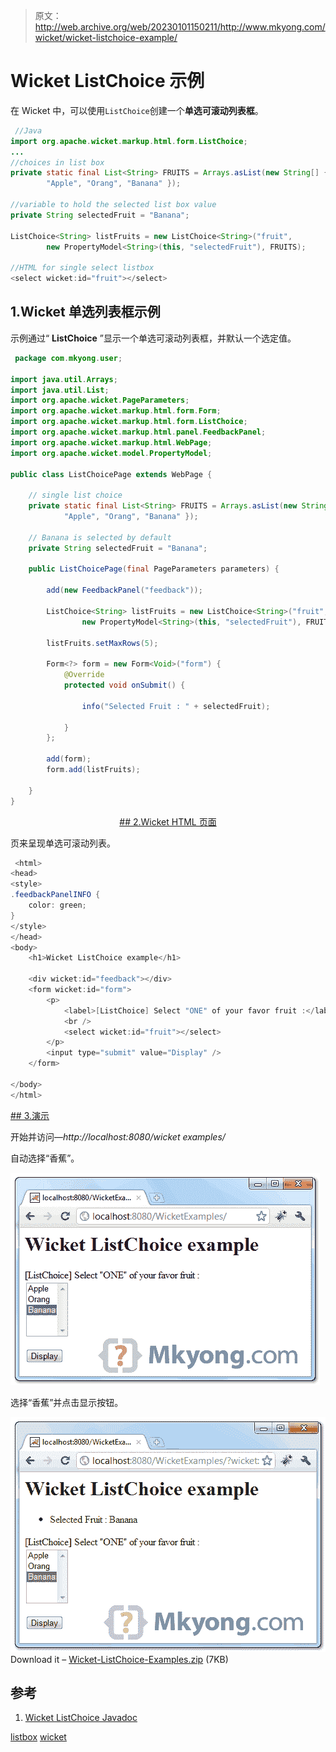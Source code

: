 > 原文：<http://web.archive.org/web/20230101150211/http://www.mkyong.com/wicket/wicket-listchoice-example/>

# Wicket ListChoice 示例

在 Wicket 中，可以使用`ListChoice`创建一个**单选可滚动列表框**。

```java
 //Java 
import org.apache.wicket.markup.html.form.ListChoice;
...
//choices in list box
private static final List<String> FRUITS = Arrays.asList(new String[] {
		"Apple", "Orang", "Banana" });

//variable to hold the selected list box value
private String selectedFruit = "Banana";

ListChoice<String> listFruits = new ListChoice<String>("fruit",
		new PropertyModel<String>(this, "selectedFruit"), FRUITS);

//HTML for single select listbox
<select wicket:id="fruit"></select> 
```

## 1.Wicket 单选列表框示例

示例通过“ **ListChoice** ”显示一个单选可滚动列表框，并默认一个选定值。

```java
 package com.mkyong.user;

import java.util.Arrays;
import java.util.List;
import org.apache.wicket.PageParameters;
import org.apache.wicket.markup.html.form.Form;
import org.apache.wicket.markup.html.form.ListChoice;
import org.apache.wicket.markup.html.panel.FeedbackPanel;
import org.apache.wicket.markup.html.WebPage;
import org.apache.wicket.model.PropertyModel;

public class ListChoicePage extends WebPage {

	// single list choice
	private static final List<String> FRUITS = Arrays.asList(new String[] {
			"Apple", "Orang", "Banana" });

	// Banana is selected by default
	private String selectedFruit = "Banana";

	public ListChoicePage(final PageParameters parameters) {

		add(new FeedbackPanel("feedback"));

		ListChoice<String> listFruits = new ListChoice<String>("fruit",
				new PropertyModel<String>(this, "selectedFruit"), FRUITS);

		listFruits.setMaxRows(5);

		Form<?> form = new Form<Void>("form") {
			@Override
			protected void onSubmit() {

				info("Selected Fruit : " + selectedFruit);

			}
		};

		add(form);
		form.add(listFruits);

	}
} 
```

 <ins class="adsbygoogle" style="display:block; text-align:center;" data-ad-format="fluid" data-ad-layout="in-article" data-ad-client="ca-pub-2836379775501347" data-ad-slot="6894224149">## 2.Wicket HTML 页面

页来呈现单选可滚动列表。

```java
 <html>
<head>
<style>
.feedbackPanelINFO {
	color: green;
}
</style>
</head>
<body>
	<h1>Wicket ListChoice example</h1>

	<div wicket:id="feedback"></div>
	<form wicket:id="form">
		<p>
			<label>[ListChoice] Select "ONE" of your favor fruit :</label> 
			<br />
			<select wicket:id="fruit"></select>
		</p>
		<input type="submit" value="Display" />
	</form>

</body>
</html> 
```

 <ins class="adsbygoogle" style="display:block" data-ad-client="ca-pub-2836379775501347" data-ad-slot="8821506761" data-ad-format="auto" data-ad-region="mkyongregion">## 3.演示

开始并访问—*http://localhost:8080/wicket examples/*

自动选择“香蕉”。

![wicket listbox](img/3e56975ac197e189fa64e590d0939cd0.png "wicket-listchoice-example1")

选择“香蕉”并点击显示按钮。

![wicket listbox](img/fd8c373f0a65e10f9e31c546b11c5173.png "wicket-listchoice-example2")Download it – [Wicket-ListChoice-Examples.zip](http://web.archive.org/web/20190114180521/http://www.mkyong.com/wp-content/uploads/2011/05/Wicket-ListChoice-Examples.zip) (7KB)

## 参考

1.  [Wicket ListChoice Javadoc](http://web.archive.org/web/20190114180521/http://wicket.apache.org/apidocs/1.4/org/apache/wicket/markup/html/form/ListChoice.html)

[listbox](http://web.archive.org/web/20190114180521/http://www.mkyong.com/tag/listbox/) [wicket](http://web.archive.org/web/20190114180521/http://www.mkyong.com/tag/wicket/)







